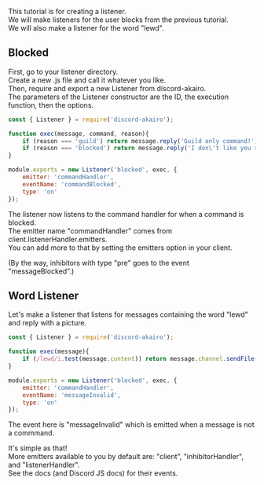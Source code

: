 This tutorial is for creating a listener.  
We will make listeners for the user blocks from the previous tutorial.  
We will also make a listener for the word "lewd".  

## Blocked

First, go to your listener directory.  
Create a new .js file and call it whatever you like.  
Then, require and export a new Listener from discord-akairo.  
The parameters of the Listener constructor are the ID, the execution function, then the options.  

```js
const { Listener } = require('discord-akairo');

function exec(message, command, reason){
    if (reason === 'guild') return message.reply('Guild only command!');
    if (reason === 'blocked') return message.reply('I don\'t like you >:c');
}

module.exports = new Listener('blocked', exec, {
    emitter: 'commandHandler',
    eventName: 'commandBlocked',
    type: 'on'
});
```

The listener now listens to the command handler for when a command is blocked.  
The emitter name "commandHandler" comes from client.listenerHandler.emitters.  
You can add more to that by setting the emitters option in your client.  

(By the way, inhibitors with type "pre" goes to the event "messageBlocked".)  

## Word Listener

Let's make a listener that listens for messages containing the word "lewd" and reply with a picture.  

```js
const { Listener } = require('discord-akairo');

function exec(message){
    if (/lewd/i.test(message.content)) return message.channel.sendFile('-- redacted --');
}

module.exports = new Listener('blocked', exec, {
    emitter: 'commandHandler',
    eventName: 'messageInvalid',
    type: 'on'
});
```

The event here is "messageInvalid" which is emitted when a message is not a commmand.  

It's simple as that!  
More emitters available to you by default are: "client", "inhibitorHandler", and "listenerHandler".  
See the docs (and Discord JS docs) for their events.  
